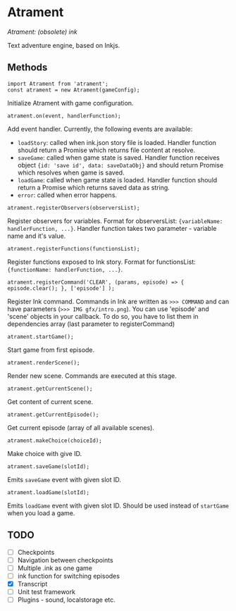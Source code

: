 # Atrament

*Atrament: (obsolete) ink*

Text adventure engine, based on Inkjs.

## Methods

```
import Atrament from 'atrament';
const atrament = new Atrament(gameConfig);
```
Initialize Atrament with game configuration.

```
atrament.on(event, handlerFunction);
```
Add event handler. Currently, the following events are available:
* `loadStory`: called when ink.json story file is loaded. Handler function should return a Promise which returns file content at resolve.
* `saveGame`: called when game state is saved. Handler function receives object `{id: 'save id', data: saveDataObj}` and should return Promise which resolves when game is saved.
* `loadGame`: called when game state is loaded. Handler function should return a Promise which returns saved data as string.
* `error`: called when error happens.

```
atrament.registerObservers(observersList);
```
Register observers for variables. Format for observersList: `{variableName: handlerFunction, ...}`. Handler function takes two parameter - variable name and it's value.

```
atrament.registerFunctions(functionsList);
```
Register functions exposed to Ink story. Format for functionsList: `{functionName: handlerFunction, ...}`.

```
atrament.registerCommand('CLEAR', (params, episode) => { episode.clear(); }, ['episode'] );
```
Register Ink command. Commands in Ink are written as `>>> COMMAND` and can have parameters (`>>> IMG gfx/intro.png`). You can use 'episode' and 'scene' objects in your callback. To do so, you have to list them in dependencies array (last parameter to registerCommand)

```
atrament.startGame();
```
Start game from first episode.

```
atrament.renderScene();
```
Render new scene. Commands are executed at this stage.

```
atrament.getCurrentScene();
```
Get content of current scene.

```
atrament.getCurrentEpisode();
```
Get current episode (array of all available scenes).

```
atrament.makeChoice(choiceId);
```
Make choice with give ID.

```
atrament.saveGame(slotId);
```
Emits `saveGame` event with given slot ID.

```
atrament.loadGame(slotId);
```
Emits `loadGame` event with given slot ID. Should be used instead of `startGame` when you load a game.

## TODO
- [ ] Checkpoints
- [ ] Navigation between checkpoints
- [ ] Multiple .ink as one game
- [ ] ink function for switching episodes
- [x] Transcript
- [ ] Unit test framework
- [ ] Plugins - sound, localstorage etc.